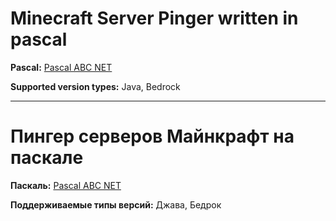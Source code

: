 # Minecraft Server Pinger written in pascal
**Pascal:** [Pascal ABC NET](http://pascalabc.net/)

**Supported version types:** Java, Bedrock
***
# Пингер серверов Майнкрафт на паскале
**Паскаль:** [Pascal ABC NET](http://pascalabc.net/)

**Поддерживаемые типы версий:** Джава, Бедрок
